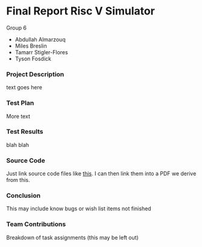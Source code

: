 # Final Report Risc V Simulator

Group 6
- Abdullah Almarzouq
- Miles Breslin
- Tamarr Stigler-Flores
- Tyson Fosdick


### Project Description

text goes here


### Test Plan

More text


### Test Results

blah blah


### Source Code

Just link source code files like [this](./src/main.c). I can then link them into a PDF we derive from this.


### Conclusion

This may include know bugs or wish list items not finished


### Team Contributions

Breakdown of task assignments (this may be left out)

